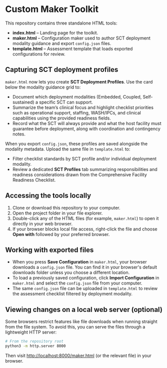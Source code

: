 # Custom Maker Toolkit

This repository contains three standalone HTML tools:

- **index.html** – Landing page for the toolkit.
- **maker.html** – Configuration maker used to author SCT deployment modality guidance and export `config.json` files.
- **template.html** – Assessment template that loads exported configurations for review.

## Capturing SCT deployment profiles

`maker.html` now lets you create **SCT Deployment Profiles**. Use the card below the modality guidance grid to:

- Document which deployment modalities (Embedded, Coupled, Self-sustained) a specific SCT can support.
- Summarize the team’s clinical focus and highlight checklist priorities such as operational support, staffing, WASH/IPCs, and clinical capabilities using the provided readiness fields.
- Record what the SCT will always provide and what the host facility must guarantee before deployment, along with coordination and contingency notes.

When you export `config.json`, these profiles are saved alongside the modality metadata. Upload the same file in `template.html` to:

- Filter checklist standards by SCT profile and/or individual deployment modality.
- Review a dedicated **SCT Profiles** tab summarizing responsibilities and readiness considerations drawn from the Comprehensive Facility Readiness Checklist.

## Accessing the tools locally

1. Clone or download this repository to your computer.
2. Open the project folder in your file explorer.
3. Double-click any of the HTML files (for example, `maker.html`) to open it directly in your web browser.
4. If your browser blocks local file access, right-click the file and choose **Open with** followed by your preferred browser.

## Working with exported files

- When you press **Save Configuration** in `maker.html`, your browser downloads a `config.json` file. You can find it in your browser's default downloads folder unless you choose a different location.
- To load a previously saved configuration, click **Import Configuration** in `maker.html` and select the `config.json` file from your computer.
- The same `config.json` file can be uploaded in `template.html` to review the assessment checklist filtered by deployment modality.

## Viewing changes on a local web server (optional)

Some browsers restrict features like file downloads when running straight from the file system. To avoid this, you can serve the files through a lightweight HTTP server:

```bash
# From the repository root
python3 -m http.server 8000
```

Then visit <http://localhost:8000/maker.html> (or the relevant file) in your browser.
